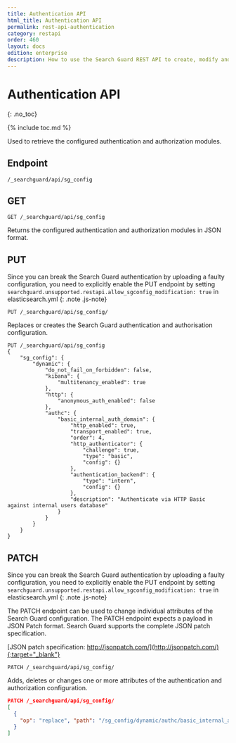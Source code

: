 ```yaml
---
title: Authentication API
html_title: Authentication API
permalink: rest-api-authentication
category: restapi
order: 460
layout: docs
edition: enterprise
description: How to use the Search Guard REST API to create, modify and change authentication and authorization settings.
---
```


<!---
Copyright 2020 floragunn GmbH
-->


# Authentication API
{: .no_toc}

{% include toc.md %}

Used to retrieve the configured authentication and authorization modules.

## Endpoint

```
/_searchguard/api/sg_config
```

## GET

```
GET /_searchguard/api/sg_config
```

Returns the configured authentication and authorization modules in JSON format.

## PUT

Since you can break the Search Guard authentication by uploading a faulty configuration, you need to explicitly enable the PUT endpoint by setting `searchguard.unsupported.restapi.allow_sgconfig_modification: true` in elasticsearch.yml
{: .note .js-note}

```
PUT /_searchguard/api/sg_config/
```

Replaces or creates the Search Guard authentication and authorisation configuration.

```
PUT /_searchguard/api/sg_config
{
	"sg_config": {
		"dynamic": {
			"do_not_fail_on_forbidden": false,
			"kibana": {
				"multitenancy_enabled": true
			},
			"http": {
				"anonymous_auth_enabled": false
			},
			"authc": {
				"basic_internal_auth_domain": {
					"http_enabled": true,
					"transport_enabled": true,
					"order": 4,
					"http_authenticator": {
						"challenge": true,
						"type": "basic",
						"config": {}
					},
					"authentication_backend": {
						"type": "intern",
						"config": {}
					},
					"description": "Authenticate via HTTP Basic against internal users database"
				}
			}
		}
	}
}  
```

## PATCH

Since you can break the Search Guard authentication by uploading a faulty configuration, you need to explicitly enable the PUT endpoint by setting `searchguard.unsupported.restapi.allow_sgconfig_modification: true` in elasticsearch.yml
{: .note .js-note}

The PATCH endpoint can be used to change individual attributes of the Search Guard configuration. The PATCH endpoint expects a payload in JSON Patch format. Search Guard supports the complete JSON patch specification.

[JSON patch specification: http://jsonpatch.com/](http://jsonpatch.com/){:target="_blank"}

```
PATCH /_searchguard/api/sg_config/
```

Adds, deletes or changes one or more attributes of the authentication and authorization configuration.

```json
PATCH /_searchguard/api/sg_config/
[ 
  { 
    "op": "replace", "path": "/sg_config/dynamic/authc/basic_internal_auth_domain/transport_enabled", "value": "false"
  }
]
```

